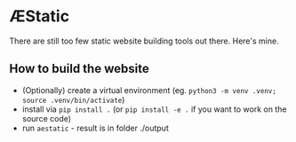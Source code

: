 # ÆStatic

There are still too few static website building tools out there. Here's mine.

## How to build the website
* (Optionally) create a virtual environment (eg. `python3 -m venv .venv; source .venv/bin/activate`)
* install via `pip install .` (or `pip install -e .` if you want to work on the source code)
* run `aestatic` - result is in folder ./output
